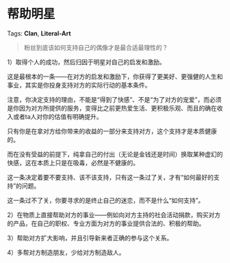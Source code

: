 # 帮助明星

Tags: **Clan**, **Literal-Art**

> 粉丝到底该如何支持自己的偶像才是最合适最理性的？



1）取得个人的成功，然后归因于明星对自己的启发和激励。

这是最根本的一条——在对方的启发和激励下，你获得了更美好、更强健的人生和事业，其实是你投身支持对方的实际行动的基本条件。

注意，你决定支持的理由，不能是“得到了快感”、不是“为了对方的宠爱”，而必须是你因为对方所提供的服务，变得比之前更热爱生活、更积极乐观、而且的确在收入或者ta人对你的估值有明确提升。

只有你是在拿对方给你带来的收益的一部分来支持对方，这个支持才是本质健康的。

而在没有受益的前提下，纯拿自己的付出（无论是金钱还是时间）换取某种虚幻的快感，这在本质上只是在吸毒，必然是不健康的。

这一条决定着要不要支持、该不该支持，只有这一条过了关，才有“如何最好的支持”的问题。

这一条过不了关，你要寻求的是终止自己的迷恋，而不是什么“如何支持”。

2）在物质上直接帮助对方的事业——例如向对方主持的社会活动捐款，购买对方的产品，在自己的职权、专业方面为对方的事业提供合法的、积极的帮助。

3）帮助对方扩大影响，并且引导新来者正确的参与这个关系。

4）多帮对方制造朋友，少给对方制造敌人。



